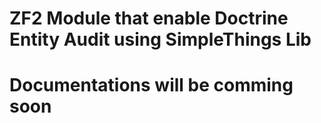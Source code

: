 # ZF2 Module that enable Doctrine Entity Audit using SimpleThings Lib
# Documentations will be comming soon 
